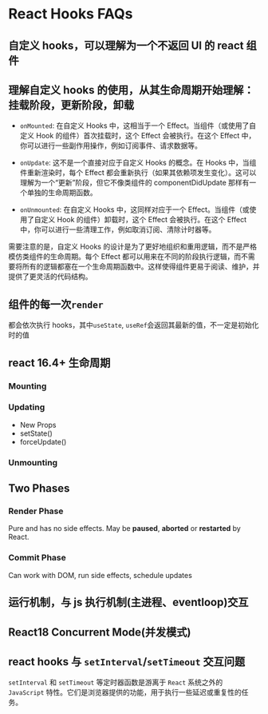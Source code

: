 # React Hooks FAQs

## 自定义 hooks，可以理解为一个不返回 UI 的 react 组件

## 理解自定义 hooks 的使用，从其生命周期开始理解：**挂载阶段**，**更新阶段**，**卸载**

- `onMounted`: 在自定义 Hooks 中，这相当于一个 Effect。当组件（或使用了自定义 Hook 的组件）首次挂载时，这个 Effect 会被执行。在这个 Effect 中，你可以进行一些副作用操作，例如订阅事件、请求数据等。

- `onUpdate`: 这不是一个直接对应于自定义 Hooks 的概念。在 Hooks 中，当组件重新渲染时，每个 Effect 都会重新执行（如果其依赖项发生变化）。这可以理解为一个“更新”阶段，但它不像类组件的 componentDidUpdate 那样有一个单独的生命周期函数。

- `onUnmounted`: 在自定义 Hooks 中，这同样对应于一个 Effect。当组件（或使用了自定义 Hook 的组件）卸载时，这个 Effect 会被执行。在这个 Effect 中，你可以进行一些清理工作，例如取消订阅、清除计时器等。

需要注意的是，自定义 Hooks 的设计是为了更好地组织和重用逻辑，而不是严格模仿类组件的生命周期。每个 Effect 都可以用来在不同的阶段执行逻辑，而不需要将所有的逻辑都塞在一个生命周期函数中。这样使得组件更易于阅读、维护，并提供了更灵活的代码结构。

## 组件的每一次`render`

都会依次执行 hooks，其中`useState`, `useRef`会返回其最新的值，不一定是初始化时的值

## react 16.4+ 生命周期

### Mounting

### Updating

- New Props
- setState()
- forceUpdate()

### Unmounting

## Two Phases

### Render Phase

Pure and has no side effects. May be **paused**, **aborted** or **restarted** by React.

### Commit Phase

Can work with DOM, run side effects, schedule updates

## 运行机制，与 js 执行机制(主进程、eventloop)交互

## React18 Concurrent Mode(并发模式)

## react hooks 与 `setInterval`/`setTimeout` 交互问题

`setInterval` 和 `setTimeout` 等定时器函数是游离于 `React` 系统之外的 `JavaScript` 特性。它们是浏览器提供的功能，用于执行一些延迟或重复性的任务。
